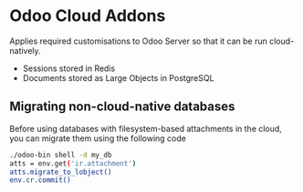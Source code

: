 # Odoo Cloud Addons

Applies required customisations to Odoo Server so that it can be run
cloud-natively.

* Sessions stored in Redis
* Documents stored as Large Objects in PostgreSQL

## Migrating non-cloud-native databases

Before using databases with filesystem-based attachments in the cloud, you
can migrate them using the following code

```bash
./odoo-bin shell -d my_db
atts = env.get('ir.attachment')
atts.migrate_to_lobject()
env.cr.commit()
```
